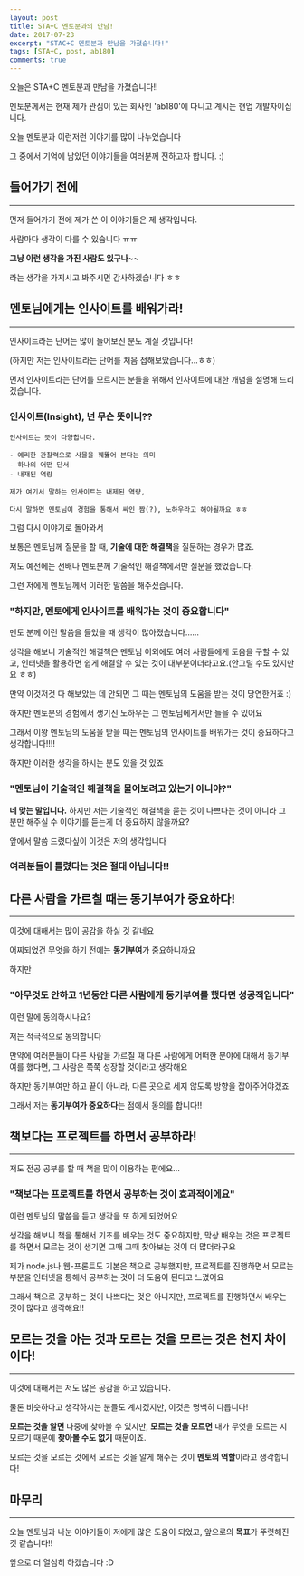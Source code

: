 ```yaml
---
layout: post
title: STA+C 멘토분과의 만남!
date: 2017-07-23
excerpt: "STAC+C 멘토분과 만남을 가졌습니다!"
tags: [STA+C, post, ab180]
comments: true
---
```


오늘은 STA+C 멘토분과 만남을 가졌습니다!!

멘토분께서는 현재 제가 관심이 있는 회사인 'ab180'에 다니고 계시는 현업 개발자이십니다.

오늘 멘토분과 이런저런 이야기를 많이 나누었습니다

그 중에서 기억에 남았던 이야기들을 여러분께 전하고자 합니다. :)

## 들어가기 전에
--------------

먼저 들어가기 전에 제가 쓴 이 이야기들은 제 생각입니다. 

사람마다 생각이 다를 수 있습니다 ㅠㅠ

**그냥 이런 생각을 가진 사람도 있구나~~**

라는 생각을 가지시고 봐주시면 감사하겠습니다 ㅎㅎ

## 멘토님에게는 인사이트를 배워가라!
---------------------------------

인사이트라는 단어는 많이 들어보신 분도 계실 것입니다!

(하지만 저는 인사이트라는 단어를 처음 접해보았습니다...ㅎㅎ)

먼저 인사이트라는 단어를 모르시는 분들을 위해서 인사이트에 대한 개념을 설명해 드리겠습니다.

### 인사이트(Insight), 넌 무슨 뜻이니??

```
인사이트는 뜻이 다양합니다.

- 예리한 관찰력으로 사물을 꿰뚫어 본다는 의미
- 하나의 어떤 단서
- 내재된 역량

제가 여기서 말하는 인사이트는 내제된 역량, 

다시 말하면 멘토님이 경험을 통해서 싸인 짬(?), 노하우라고 해야될까요 ㅎㅎ
```

그럼 다시 이야기로 돌아와서

보통은 멘토님께 질문을 할 때, **기술에 대한 해결책**을 질문하는 경우가 많죠.

저도 예전에는 선배나 멘토분께 기술적인 해결책에서만 질문을 했었습니다.

그런 저에게 멘토님께서 이러한 말씀을 해주셨습니다.

### **"하지만, 멘토에게 인사이트를 배워가는 것이 중요합니다"**

멘토 분께 이런 말씀을 들었을 때 생각이 많아졌습니다......

생각을 해보니 기술적인 해결책은 멘토님 이외에도 여러 사람들에게 도움을 구할 수 있고,
인터넷을 활용하면 쉽게 해결할 수 있는 것이 대부분이더라고요.(안그럴 수도 있지만요 ㅎㅎ)

만약 이것저것 다 해보았는 데 안되면 그 때는 멘토님의 도움을 받는 것이 당연한거죠 :)

하지만 멘토분의 경험에서 생기신 노하우는 그 멘토님에게서만 들을 수 있어요

그래서 이왕 멘토님의 도움을 받을 때는 멘토님의 인사이트를 배워가는 것이 중요하다고 생각합니다!!!!

하지만 이러한 생각을 하시는 분도 있을 것 있죠

### **"멘토님이 기술적인 해결책을 물어보려고 있는거 아니야?"**

**네 맞는 말입니다.** 하지만 저는 기술적인 해결책을 묻는 것이 나쁘다는 것이 아니라 그 분만 해주실 수 이야기를 듣는게 더 중요하지 않을까요?

앞에서 말씀 드렸다싶이 이것은 저의 생각입니다

###  **여러분들이 틀렸다는 것은 절대 아닙니다!!**

## 다른 사람을 가르칠 때는 동기부여가 중요하다!
-----------------------------------------------

이것에 대해서는 많이 공감을 하실 것 같네요

어찌되었건 무엇을 하기 전에는 **동기부여**가 중요하니까요

하지만

### **"아무것도 안하고 1년동안 다른 사람에게 동기부여를 했다면 성공적입니다"**

이런 말에 동의하시나요?

저는 적극적으로 동의합니다

만약에 여러분들이 다른 사람을 가르칠 때 다른 사람에게 어떠한 분야에 대해서 동기부여를 했다면, 그 사람은 쭉쭉 성장할 것이라고 생각해요

하지만 동기부여만 하고 끝이 아니라, 다른 곳으로 세지 않도록 방향을 잡아주어야겠죠 

그래서 저는 **동기부여가 중요하다**는 점에서 동의를 합니다!!

## 책보다는 프로젝트를 하면서 공부하라!
------------------------------------

저도 전공 공부를 할 때 책을 많이 이용하는 편에요...

### **"책보다는 프로젝트를 하면서 공부하는 것이 효과적이에요"**

이런 멘토님의 말씀을 듣고 생각을 또 하게 되었어요

생각을 해보니 책을 통해서 기초를 배우는 것도 중요하지만, 막상 배우는 것은 프로젝트를 하면서 모르는 것이 생기면 그때 그때 찾아보는 것이 더 많더라구요

제가 node.js나 웹-프론트도 기본은 책으로 공부했지만, 프로젝트를 진행하면서 모르는 부분을 인터넷을 통해서 공부하는 것이 더 도움이 된다고 느꼈어요

그래서 책으로 공부하는 것이 나쁘다는 것은 아니지만,  프로젝트를 진행하면서 배우는 것이 많다고 생각해요!!

## 모르는 것을 아는 것과 모르는 것을 모르는 것은 천지 차이이다!
----------------------------------------------------------

이것에 대해서는 저도 많은 공감을 하고 있습니다.

물론 비슷하다고 생각하시는 분들도 계시겠지만, 이것은 명백히 다릅니다!

**모르는 것을 알면** 나중에 찾아볼 수 있지만, **모르는 것을 모르면** 내가 무엇을 모르는 지 모르기 때문에 **찾아볼 수도 없기** 때문이죠.

모르는 것을 모르는 것에서 모르는 것을 알게 해주는 것이 **멘토의 역할**이라고 생각합니다!

## 마무리
--------

오늘 멘토님과 나눈 이야기들이 저에게 많은 도움이 되었고, 앞으로의 **목표**가 뚜렷해진 것 같습니다!!

앞으로 더 열심히 하겠습니다 :D